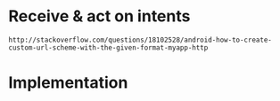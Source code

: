 Receive & act on intents
========================

	http://stackoverflow.com/questions/18102528/android-how-to-create-custom-url-scheme-with-the-given-format-myapp-http


Implementation
==============

